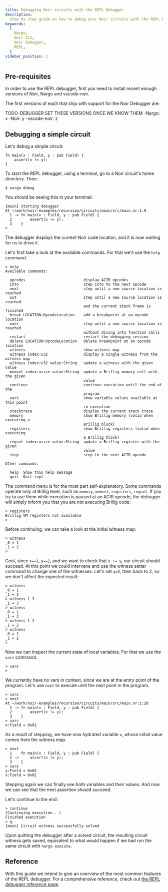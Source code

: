 ```yaml
---
title: Debugging Noir circuits with the REPL Debugger
description:
  Step by step guide on how to debug your Noir circuits with the REPL Debugger. 
keywords:
  [
    Nargo,
    Noir CLI,
    Noir Debugger,
    REPL,
  ]
sidebar_position: 1
---
```


## Pre-requisites

In order to use the REPL debugger, first you need to install recent enough versions of Noir, Nargo and vscode-noir. 

The first versions of each that ship with support for the Noir Debugger are:

TODO-DEBUGGER SET THESE VERSIONS ONCE WE KNOW THEM
-Nargo: x
-Noir: y
-vscode-noir: z

## Debugging a simple circuit

Let's debug a simple circuit:

```
fn main(x : Field, y : pub Field) {
    assert(x != y);
}
```

To start the REPL debugger, using a terminal, go to a Noir circuit's home directory. Then:

`$ nargo debug`

You should be seeing this in your terminal:

```
[main] Starting debugger
At ~/work/noir-examples/recursion/circuits/main/src/main.nr:1:9
  1 -> fn main(x : Field, y : pub Field) {
  2        assert(x != y);
  3    }
> 
```

The debugger displays the current Noir code location, and it is now waiting for us to drive it.

Let's first take a look at the available commands. For that we'll use the `help` command.

```
> help
Available commands:

  opcodes                          display ACIR opcodes
  into                             step into to the next opcode
  next                             step until a new source location is reached
  out                              step until a new source location is reached
                                   and the current stack frame is finished
  break LOCATION:OpcodeLocation    add a breakpoint at an opcode location
  over                             step until a new source location is reached
                                   without diving into function calls
  restart                          restart the debugging session
  delete LOCATION:OpcodeLocation   delete breakpoint at an opcode location
  witness                          show witness map
  witness index:u32                display a single witness from the witness map
  witness index:u32 value:String   update a witness with the given value
  memset index:usize value:String  update a Brillig memory cell with the given
                                   value
  continue                         continue execution until the end of the
                                   program
  vars                             show variable values available at this point
                                   in execution
  stacktrace                       display the current stack trace
  memory                           show Brillig memory (valid when executing a
                                   Brillig block)
  registers                        show Brillig registers (valid when executing
                                   a Brillig block)
  regset index:usize value:String  update a Brillig register with the given
                                   value
  step                             step to the next ACIR opcode

Other commands:

  help  Show this help message
  quit  Quit repl

```

The command menu is for the most part self-explanatory. Some commands operate only at Brillig level, such as `memory`, `memset`, `registers`, `regset`. If you try to use them while execution is paused at an ACIR opcode, the debugger will simply inform you that you are not executing Brillig code:

```
> registers
Brillig VM registers not available
> 
```

Before continuing, we can take a look at the initial witness map:

```
> witness
_0 = 1
_1 = 2
>
```

Cool, since `x==1`, `y==2`, and we want to check that `x != y`, our circuit should succeed. At this point we could intervene and use the witness setter command to change one of the witnesses. Let's set `y=3`, then back to 2, so we don't affect the expected result:

```
> witness
_0 = 1
_1 = 2
> witness 1 3
_1 = 3
> witness
_0 = 1
_1 = 3
> witness 1 2
_1 = 2
> witness
_0 = 1
_1 = 2
>
```

Now we can inspect the current state of local variables. For that we use the `vars` command. 

```
> vars
>
```

We currently have no vars in context, since we are at the entry point of the program. Let's use `next` to execute until the next point in the program.

```
> vars
> next
At ~/work/noir-examples/recursion/circuits/main/src/main.nr:1:20
  1 -> fn main(x : Field, y : pub Field) {
  2        assert(x != y);
  3    }
> vars
x:Field = 0x01
```

As a result of stepping, we have now hydrated variable `x`, whose initial value comes from the witness map. 

```
> next
  1    fn main(x : Field, y : pub Field) {
  2 ->     assert(x != y);
  3    }
> vars
y:Field = 0x02
x:Field = 0x01
```

Stepping again we can finally see both variables and their values. And now we can see that the next assertion should succeed.

Let's continue to the end:

```
> continue
(Continuing execution...)
Finished execution
> q
[main] Circuit witness successfully solved
```

Upon quitting the debugger after a solved circuit, the resulting circuit witness gets saved, equivalent to what would happen if we had run the same circuit with `nargo execute`.

## Reference

With this guide we intend to give an overview of the most common features of the REPL debugger. For a comprehensive reference, check out [the REPL debugger reference page](../../reference/debugger_repl).
